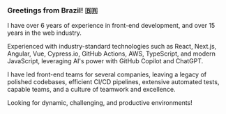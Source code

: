 ### Greetings from Brazil! 🇧🇷

I have over 6 years of experience in front-end development, and over 15 years in the web industry.

Experienced with industry-standard technologies such as React, Next.js, Angular, Vue, Cypress.io, GitHub Actions, AWS, TypeScript, and modern JavaScript, leveraging AI's power with GitHub Copilot and ChatGPT.

I have led front-end teams for several companies, leaving a legacy of polished codebases, efficient CI/CD pipelines, extensive automated tests, capable teams, and a culture of teamwork and excellence.

Looking for dynamic, challenging, and productive environments!

